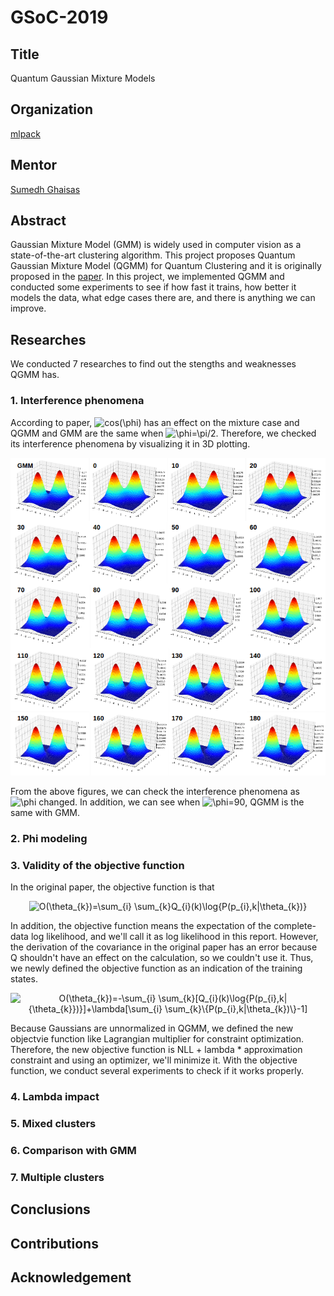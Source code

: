 # GSoC-2019

## Title
Quantum Gaussian Mixture Models

## Organization
[mlpack](https://www.mlpack.org/)

## Mentor
[Sumedh Ghaisas](https://github.com/sumedhghaisas)

## Abstract
Gaussian Mixture Model (GMM) is widely used in computer vision as a state-of-the-art clustering algorithm. This project proposes Quantum Gaussian Mixture Model (QGMM) for Quantum Clustering and it is originally proposed in the [paper](https://arxiv.org/pdf/1612.09199.pdf). In this project, we implemented QGMM and conducted some experiments to see if how fast it trains, how better it models the data, what edge cases there are, and there is anything we can improve.

## Researches
We conducted 7 researches to find out the stengths and weaknesses QGMM has.
### 1. Interference phenomena
According to paper, <img src="https://latex.codecogs.com/gif.latex?cos(\phi)" title="cos(\phi)" /> has an effect on the mixture case and QGMM and GMM are the same when <img src="https://latex.codecogs.com/gif.latex?\phi=\pi/2" title="\phi=\pi/2" />. Therefore, we checked its interference phenomena by visualizing it in 3D plotting.
<p align="center">
  <img src="https://github.com/KimSangYeon-DGU/GSoC-2019/blob/master/images/interferences.png">
</p>

From the above figures, we can check the interference phenomena as <img src="https://latex.codecogs.com/gif.latex?\phi" title="\phi" /> changed.  In addition, we can see when <img src="https://latex.codecogs.com/gif.latex?\phi=90" title="\phi=90" />, QGMM is the same with GMM.

### 2. Phi modeling

### 3. Validity of the objective function
In the original paper, the objective function is that 

<p align="center">
  <img src="https://latex.codecogs.com/gif.latex?\dpi{150}&space;O(\theta_{k})=\sum_{i}&space;\sum_{k}Q_{i}(k)\log{P(p_{i},k|\theta_{k})}" title="O(\theta_{k})=\sum_{i} \sum_{k}Q_{i}(k)\log{P(p_{i},k|\theta_{k})}" />
</p>

In addition, the objective function means the expectation of the complete-data log likelihood, and we'll call it as log likelihood in this report.
However, the derivation of the covariance in the original paper has an error because Q shouldn't have an effect on the calculation, so we couldn't use it. Thus, we newly defined the objective function as an indication of the training states.

<p align="center">
  <img src="https://latex.codecogs.com/gif.latex?\dpi{150}&space;O(\theta_{k})=-\sum_{i}&space;\sum_{k}[Q_{i}(k)\log{P(p_{i},k|{\theta_{k}})}]&plus;\lambda[\sum_{i}&space;\sum_{k}\{P(p_{i},k|\theta_{k})\}-1]" title="O(\theta_{k})=-\sum_{i} \sum_{k}[Q_{i}(k)\log{P(p_{i},k|{\theta_{k}})}]+\lambda[\sum_{i} \sum_{k}\{P(p_{i},k|\theta_{k})\}-1]" />
</p>

Because Gaussians are unnormalized in QGMM, we defined the new objectvie function like Lagrangian multiplier for constraint optimization. Therefore, the new objective function is NLL + lambda * approximation constraint and using an optimizer, we'll minimize it. With the objective function, we conduct several experiments to check if it works properly.

### 4. Lambda impact
### 5. Mixed clusters
### 6. Comparison with GMM
### 7. Multiple clusters

## Conclusions

## Contributions

## Acknowledgement
